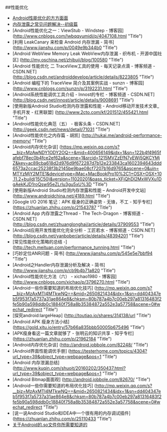 
##性能优化

* [Android性能优化的方方面面](http://www.jianshu.com/p/b3b09fa29f65 "Title")
* [内存泄露之常见问题解决--初级篇](http://blog.csdn.net/u010716109/article/details/50977995 "Title")
* [Android性能优化之一：ViewStub - Windstep - 博客园] (http://www.cnblogs.com/lwbqqyumidi/p/4047108.html  "Title")
* [利用 LeakCanary 来检查 Android 内存泄漏 - 简书] (http://www.jianshu.com/p/0049e9b344b0  "Title")
* [Android WebView Memory Leak WebView内存泄漏 - 织布机 - 开源中国社区] (http://my.oschina.net/zhibuji/blog/100580  "Title")
* [Android 性能优化 二 TraceView工具的使用 - 每天记录点滴 - 博客频道 - CSDN.NET] (http://blog.csdn.net/androiddevelop/article/details/8223805  "Title")
* [Android 编程下的 TraceView 简介及其案例实战 - sunzn - 博客园] (http://www.cnblogs.com/sunzn/p/3192231.html  "Title")
* [Android系统性能调优工具介绍 - Innost的专栏 - 博客频道 - CSDN.NET] (http://blog.csdn.net/innost/article/details/9008691  "Title")
* [使用新版Android Studio检测内存泄露和性能 - Android移动开发技术文章_手机开发 - 红黑联盟] (http://www.2cto.com/kf/201512/455421.html  "Title")
* [Android性能优化典范（五） - 极客头条 - CSDN.NET] (http://geek.csdn.net/news/detail/71031  "Title")
* [Android性能优化之内存篇 - 胡凯] (http://hukai.me/android-performance-memory/  "Title")
* [Android内存优化杂谈] (https://mp.weixin.qq.com/s?__biz=MzAwNDY1ODY2OQ==&mid=400656149&idx=1&sn=122b4f4965fafebf78ec0b4fce2ef62a&scene=1&srcid=1215MVZzEfN7yEWj5QKCYMjZ&key=ac89cba618d2d976d9f672287d7b12e233843ca1602394643ddd6573a2ccac25238f3b2145be9bae08cf7207b16d9765&ascene=0&uin=MTYzMjY2MTE1&devicetype=iMac+MacBookPro10%2C1+OSX+OSX+10.11.2+build(15C50)&version=11020201&pass_ticket=XFjQhDI2MxWVXu1DgAekKJD1roQsw95eZLrlu3gu5xU%3D  "Title")
* [使用新版Android Studio检测内存泄露和性能 – Android开发中文站] (http://www.androidchina.net/4189.html  "Title")
* [Google I/O 2016 笔记：APK 瘦身的正确姿势 - 无锋，不工 - 知乎专栏] (https://zhuanlan.zhihu.com/p/21543787  "Title")
* [Android App 内存泄露之Thread - The Tech-Dragon - 博客频道 - CSDN.NET] (http://blog.csdn.net/zhuanglonghai/article/details/37909553  "Title")
* [Android应用开发性能优化完全分析 - 工匠若水 - 博客频道 - CSDN.NET] (http://blog.csdn.net/yanbober/article/details/48394201  "Title")
* [常见性能优化策略的总结 -] (http://tech.meituan.com/performance_tunning.html  "Title")
* [巧妙定位ANR问题 - 简书] (http://www.jianshu.com/p/545e5e7bbf94  "Title")
* [Android之Handler内存泄漏分析及解决 - 简书] (http://www.jianshu.com/p/cb9b4b71a820  "Title")
* [Android性能优化方法（六） - xichao1980 - 博客园] (http://www.cnblogs.com/xichao/p/3796270.html  "Title")
* [Android一些你需要知道的布局优化技巧] (http://mp.weixin.qq.com/s?__biz=MzAxMTI4MTkwNQ==&mid=2650821434&idx=1&sn=dd404347eb5f953f7a5737a31ae864e8&chksm=80b787a4b7c00eb297a81316483f2fe5b90a598ddb0c18840f758a8b35384872a552e3a57758&scene=0#wechat_redirect  "Title")
* [探究android:largeHeap] (http://toutiao.io/shares/314138/url  "Title")
* [Android APK 瘦身方法小结] (https://gold.xitu.io/entry/57b66a835bbb50005b675496  "Title")
* [APK瘦身看这一篇文章就够了 - 张明云的知识共享 - 知乎专栏] (https://zhuanlan.zhihu.com/p/21962184 "Title")
* [Android内存优化杂谈] (http://android.jobbole.com/82248/  "Title")
* [Android界面性能调优手册] (https://testerhome.com/topics/4304?url_type=39&object_type=webpage&pos=1  "Title")
* [Android 内存泄漏总结] (http://www.kuqin.com/shuoit/20160202/350437.html?url_type=39&object_type=webpage&pos=1  "Title")
* [Android Bitmap面面观] (http://android.jobbole.com/82670/  "Title")
* [Android一些你需要知道的布局优化技巧] (http://mp.weixin.qq.com/s?__biz=MzAxMTI4MTkwNQ==&mid=2650821434&idx=1&sn=dd404347eb5f953f7a5737a31ae864e8&chksm=80b787a4b7c00eb297a81316483f2fe5b90a598ddb0c18840f758a8b35384872a552e3a57758&scene=0#wechat_redirect  "Title")
* [说一说Android Studio和IDEA中一个很有用的内存调试插件] (https://zhuanlan.zhihu.com/p/25110433 "Title")
* [关于Android的.so文件你所需要知道的](http://www.jianshu.com/p/cb05698a1968 "Title")





